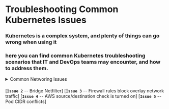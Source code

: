 # Troubleshooting Common Kubernetes Issues

###  Kubernetes is a complex system, and plenty of things can go wrong when using it

### here you can find common Kubernetes troubleshooting scenarios that IT and DevOps teams may encounter, and how to address them.

 <details>
           <summary>Common Networing Issues</summary>
           <p>[**`Issue 1`** -- Kernel IP forwarding](https://github.com/lerndevops/educka/blob/master/troubleshooting/issues/kernal-ip-forward.md)</p>
         </details>

####

[**`Issue 2`** -- Bridge Netfilter]
[**`Issue 3`** -- Firewall rules block overlay network traffic]
[**`Issue 4`** -- AWS source/destination check is turned on]
[**`Issue 5`** -- Pod CIDR conflicts]

